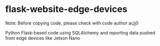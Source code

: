 # flask-website-edge-devices

Note: Before copying code, please check with code author acjj0

Python Flask-based code using SQLAlchemy and reporting data pushed from edge devices like Jetson Nano
